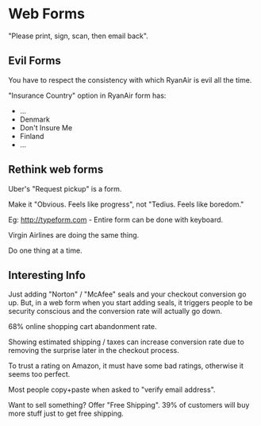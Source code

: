 # Web Forms

"Please print, sign, scan, then email back".

## Evil Forms

You have to respect the consistency with which RyanAir is evil all the time.

"Insurance Country" option in RyanAir form has:

* ...
* Denmark
* Don't Insure Me
* Finland
* ...

## Rethink web forms

Uber's "Request pickup" is a form.

Make it "Obvious. Feels like progress", not "Tedius. Feels like boredom."

Eg: http://typeform.com - Entire form can be done with keyboard.

Virgin Airlines are doing the same thing.

Do one thing at a time.

## Interesting Info

Just adding "Norton" / "McAfee" seals and your checkout conversion go up. But,
in a web form when you start adding seals, it triggers people to be security
conscious and the conversion rate will actually go down.

68% online shopping cart abandonment rate.

Showing estimated shipping / taxes can increase conversion rate due to removing
the surprise later in the checkout process.

To trust a rating on Amazon, it must have some bad ratings, otherwise it seems
too perfect.

Most people copy+paste when asked to "verify email address".

Want to sell something? Offer "Free Shipping". 39% of customers will buy more
stuff just to get free shipping.
